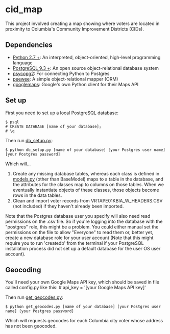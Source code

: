 cid_map
=======

This project involved creating a map showing where voters are located in proximity to Columbia's Community Improvement Districts (CIDs).

Dependencies
------------

*	[Python 2.7 +](https://www.python.org/ "Python 2.7"): An interpreted, object-oriented, high-level programming language
*	[PostgreSQL 9.3 +](http://www.postgresql.org/ "PostgreSQL"): An open source object-relational database system
*	[psycopg2](http://initd.org/psycopg/ "psycopg2"): For connecting Python to Postgres
*	[peewee](https://peewee.readthedocs.org/en/latest/): A simple object-relational mapper (ORM)
*	[googlemaps](https://github.com/googlemaps/google-maps-services-python "googlemaps"): Google's own Python client for their Maps API

Set up
------

First you need to set up a local PostgreSQL database:

	$ psql
	# CREATE DATABASE [name of your database];
	# \q

Then run [db_setup.py](https://github.com/gordonje/cid_map/blob/master/db_setup.py):

	$ python db_setup.py [name of your database] [your Postgres user name] [your Postgres password]

Which will...

1.	Create any missing database tables, whereas each class is defined in [models.py](https://github.com/gordonje/cid_map/blob/master/models.py) (other than BaseModel) maps to a table in the database, and the attributes for the classes map to columns on those tables. When we eventually instantiate objects of these classes, those objects become rows in the data tables.
2.	Clean and import voter records from VRTAPE01KBIA_W_HEADERS.CSV (not included) if they haven't already been imported.

Note that the Postgres database user you specify will also need read permissions on the .csv file. So if you're logging into the database with the "postgres" role, this might be a problem. You could either manual set the permissions on the file to allow "Everyone" to read them or, better yet, create a new database role for your user account (Note that this might require you to run 'createdb' from the terminal if your PostgreSQL installation process did not set up a default database for the user OS user account).

Geocoding
---------

You'll need your own Google Maps API key, which should be saved in file called config.py like this:
	# api_key = '[your Google Maps API key]'

Then run [get_geocodes.py](https://github.com/gordonje/cid_map/blob/master/get_geocodes.py):

	$ python get_geocodes.py [name of your database] [your Postgres user name] [your Postgres password]

Which will requests geocodes for each Columbia city voter whose address has not been geocoded.

